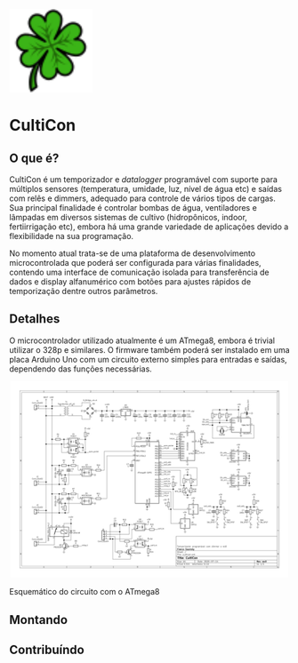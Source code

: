 <img src="doc/cloverfourleaf.svg" width="150">

# CultiCon

## O que é?

CultiCon é um temporizador e _datalogger_ programável com suporte para múltiplos sensores (temperatura, umidade, luz, nível de água etc) e saídas com relês e dimmers, adequado para controle de vários tipos de cargas. Sua principal finalidade é controlar bombas de água, ventiladores e lâmpadas em diversos sistemas de cultivo (hidropônicos, indoor, fertiirrigação etc), embora há uma grande variedade de aplicações devido a flexibilidade na sua programação.

No momento atual trata-se de uma plataforma de desenvolvimento microcontrolada que poderá ser configurada para várias finalidades, contendo uma interface de comunicação isolada para transferência de dados e display alfanumérico com botões para ajustes rápidos de temporização dentre outros parâmetros.

## Detalhes

O microcontrolador utilizado atualmente é um ATmega8, embora é trivial utilizar o 328p e similares. O firmware também poderá ser instalado em uma placa Arduino Uno com um circuito externo simples para entradas e saídas, dependendo das funções necessárias.

<p align="center">
<img src="doc/schem.svg" width="500">

Esquemático do circuito com o ATmega8
</p>

## Montando

## Contribuíndo
